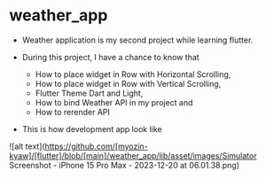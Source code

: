 # weather_app

- Weather application is my second project while learning flutter.
- During this project, I have a chance to know that 
    - How to place widget in Row with Horizontal Scrolling,
    - How to place widget in Row with Vertical Scrolling,
    - Flutter Theme Dart and Light,
    - How to bind Weather API in my project and 
    - How to rerender API 

- This is how development app look like

![alt text](https://github.com/[myozin-kyaw]/[flutter]/blob/[main]/weather_app/lib/asset/images/Simulator Screenshot - iPhone 15 Pro Max - 2023-12-20 at 06.01.38.png)

